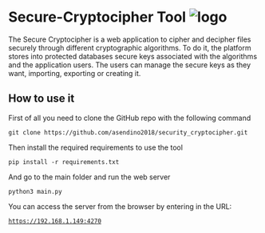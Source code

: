 # Secure-Cryptocipher Tool    ![logo](https://github.com/asendino2018/security_cryptocipher/assets/163728825/5155d1d0-00cb-425a-93e8-0f0fd94b5044)

The Secure Cryptocipher is a web application to cipher and decipher files securely through different cryptographic algorithms. To do it, the platform stores into protected databases secure keys associated with the algorithms and the application users. The users can manage the secure keys as they want, importing, exporting or creating it.  

## How to use it

First of all you need to clone the GitHub repo with the following command

`git clone https://github.com/asendino2018/security_cryptocipher.git`

Then install the required requirements to use the tool

<code>pip install -r requirements.txt</code>

And go to the main folder and run the web server

<code>python3 main.py</code>

You can access the server from the browser by entering in the URL:

<code>https://192.168.1.149:4270</code>

